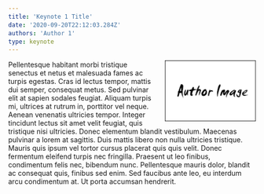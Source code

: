 ```yaml
---
title: 'Keynote 1 Title'
date: '2020-09-20T22:12:03.284Z'
authors: 'Author 1'
type: keynote
---
```


<img align="right" width="185" style="margin-left:16px;" src="https://raw.githubusercontent.com/vu-luong/gatsby-starter-conference/master/content/images/author.png">

Pellentesque habitant morbi tristique senectus et netus et malesuada fames ac turpis egestas. Cras id lectus tempor, mattis dui semper, consequat metus. Sed pulvinar elit at sapien sodales feugiat. Aliquam turpis mi, ultrices at rutrum in, porttitor vel neque. Aenean venenatis ultricies tempor. Integer tincidunt lectus sit amet velit feugiat, quis tristique nisi ultricies. Donec elementum blandit vestibulum. Maecenas pulvinar a lorem at sagittis. Duis mattis libero non nulla ultricies tristique. Mauris quis ipsum vel tortor cursus placerat quis quis velit. Donec fermentum eleifend turpis nec fringilla. Praesent ut leo finibus, condimentum felis nec, bibendum nunc. Pellentesque mauris dolor, blandit ac consequat quis, finibus sed enim. Sed faucibus ante leo, eu interdum arcu condimentum at. Ut porta accumsan hendrerit.
